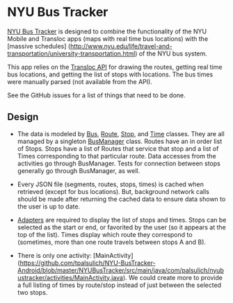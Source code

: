 NYU Bus Tracker
===============

[NYU Bus Tracker](http://www.nyubustracker.com/) is designed to combine the functionality of the NYU
Mobile and Transloc apps (maps with real time bus locations) with the [massive schedules]
(http://www.nyu.edu/life/travel-and-transportation/university-transportation.html) of the NYU bus system.

This app relies on the [Transloc API](api.transloc.com) for drawing the routes, getting real time
bus locations, and getting the list of stops with locations. The bus times were manually parsed (not
available from the API).

See the GitHub issues for a list of things that need to be done.

Design
------
* The data is modeled by
[Bus](https://github.com/tpalsulich/NYU-BusTracker-Android/blob/master/NYUBusTracker/src/main/java/com/palsulich/nyubustracker/models/Bus.java),
[Route](https://github.com/tpalsulich/NYU-BusTracker-Android/blob/master/NYUBusTracker/src/main/java/com/palsulich/nyubustracker/models/Route.java),
[Stop](https://github.com/tpalsulich/NYU-BusTracker-Android/blob/master/NYUBusTracker/src/main/java/com/palsulich/nyubustracker/models/Stop.java), and
[Time](https://github.com/tpalsulich/NYU-BusTracker-Android/blob/master/NYUBusTracker/src/main/java/com/palsulich/nyubustracker/models/Time.java)
classes. They are all managed by a singleton
[BusManager](https://github.com/tpalsulich/NYU-BusTracker-Android/blob/master/NYUBusTracker/src/main/java/com/palsulich/nyubustracker/helpers/BusManager.java)
class. Routes have an in order list of Stops. Stops have a list of Routes that service that stop and
a list of Times corresponding to that particular route. Data accesses from the activities go through
BusManager. Tests for connection between stops generally go through BusManager, as well.

* Every JSON file (segments, routes, stops, times) is cached when retrieved (except for bus
locations). But, background network calls should be made after returning the cached data to ensure
data shown to the user is up to date.

* [Adapters](https://github.com/tpalsulich/NYU-BusTracker-Android/tree/master/NYUBusTracker/src/main/java/com/palsulich/nyubustracker/adapters)
are required to display the list of stops and times. Stops can be selected as the start or end, or
favorited by the user (so it appears at the top of the list). Times display which route they
correspond to (sometimes, more than one route travels between stops A and B).

* There is only one activity: [MainActivity]
(https://github.com/tpalsulich/NYU-BusTracker-Android/blob/master/NYUBusTracker/src/main/java/com/palsulich/nyubustracker/activities/MainActivity.java).
We could create more to provide a full listing of times by route/stop instead of just between the
selected two stops.